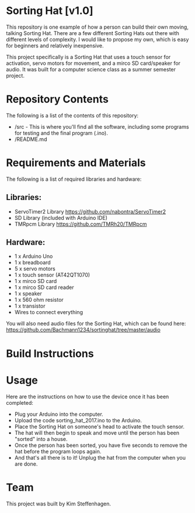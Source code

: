 # Sorting Hat [v1.0]

This repository is one example of how a person can build their own moving, talking Sorting Hat. There are a few different Sorting Hats out there with different levels of complexity. I would like to propose my own, which is easy for beginners and relatively inexpensive.

This project specifically is a Sorting Hat that uses a touch sensor for activation, servo motors for movement, and a mirco SD card/speaker for audio. It was built for a computer science class as a summer semester project.

# Repository Contents

The following is a list of the contents of this repository:

* /src - This is where you'll find all the software, including some programs for testing and the final program (.ino).
* /README.md

# Requirements and Materials

The following is a list of required libraries and hardware:

Libraries:
-

* ServoTimer2 Library https://github.com/nabontra/ServoTimer2
* SD Library (included with Arduino IDE)
* TMRpcm Library https://github.com/TMRh20/TMRpcm

Hardware:
-

* 1 x Arduino Uno 
* 1 x breadboard
* 5 x servo motors
* 1 x touch sensor (AT42QT1070)
* 1 x mirco SD card
* 1 x mirco SD card reader
* 1 x speaker
* 1 x 560 ohm resistor
* 1 x transistor
* Wires to connect everything

You will also need audio files for the Sorting Hat, which can be found here:
https://github.com/Bachmann1234/sortinghat/tree/master/audio

# Build Instructions

# Usage

Here are the instructions on how to use the device once it has been completed:

- Plug your Arduino into the computer.
- Upload the code sorting_hat_2017.ino to the Arduino.
- Place the Sorting Hat on someone's head to activate the touch sensor.
- The hat will then begin to speak and move until the person has been "sorted" into a house.
- Once the person has been sorted, you have five seconds to remove the hat before the program loops again.
- And that's all there is to it! Unplug the hat from the computer when you are done.

# Team

This project was built by Kim Steffenhagen.
